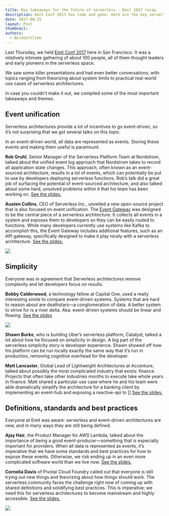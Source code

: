 ```yaml
---
title: Key takeaways for the future of serverless - Emit 2017 recap
description: Emit Conf 2017 has come and gone. Here are the key serverless takeaways you should know about. 
date: 2017-08-25
layout: Post
thumbnail: 
authors:
  - NickGottlieb
---
```


Last Thursday, we held [Emit Conf 2017](http://www.emitconference.com/) here in San Francisco. It was a relatively intimate gathering of about 100 people, all of them thought leaders and early pioneers in the serverless space.

We saw some killer presentations and had even better conversations, with topics ranging from theorizing about system limits to practical real-world use cases of serverless architectures.

In case you couldn’t make it out, we compiled some of the most important takeaways and themes.

## Event unification 

Serverless architectures provide a lot of incentives to go event-driven, so it’s not surprising that we got several talks on this topic.

In an event-driven world, all data are represented as events. Storing these events and making them useful is paramount.

**Rob Gruhl**, Senior Manager of the Serverless Platform Team at Nordstrom, talked about the unified event log approach that Nordstrom takes to record all application state changes. This approach, often known as an event-sourced architecture, results in a lot of events, which can potentially be put to use by developers deploying serverless functions. Rob’s talk did a great job of surfacing the potential of event-sourced architecture, and also talked about some hard, unsolved problems within it that his team has been working on.
[See the slides.](https://s3-us-west-2.amazonaws.com/emit-website/2017-slides/Towards+a+serverless+event-sourced+Nordstrom.pdf)

**Austen Collins**, CEO of Serverless Inc., unveiled a new open-source project that is also focused on event unification. The [Event Gateway](https://serverless.com/event-gateway/) was designed to be the central piece of a serverless architecture. It collects all events in a system and exposes them to developers so they can be easily routed to functions. While many developers currently use systems like Kafka to accomplish this, the Event Gateway includes additional features, such as an API gateway, specifically designed to make it play nicely with a serverless architecture. 
[See the slides.](https://s3-us-west-2.amazonaws.com/emit-website/2017-slides/building+the+communication+fabric+for+serverless+architectures.pdf)

![](https://s3-us-west-2.amazonaws.com/assets.blog.serverless.com/Emit+Recap/Austen_Collens-Event_Gateway.png)

## Simplicity

Everyone was in agreement that Serverless architectures remove complexity and let developers focus on results.

**Bobby Calderwood**, a technology fellow at Capital One, used a really interesting simile to compare event-driven systems. Systems that are hard to reason about are deathstars—a conglomeration of data. A better system to strive for is a river delta. Aka: event-driven systems should be linear and flowing.
[See the slides](https://s3-us-west-2.amazonaws.com/emit-website/2017-slides/Toward+a+Functional+Programming+Analogy+for+Microservices.pdf)

![](https://s3-us-west-2.amazonaws.com/assets.blog.serverless.com/Emit+Recap/Bobby_Calderwood-River-Deltas.png)

**Shawn Burke**, who is building Uber’s serverless platform, Catalyst, talked a lot about how he focused on simplicity in design. A big part of the serverless simplicity story is developer experience. Shawn showed off how his platform can be run locally exactly the same way that it’s run in production, removing cognitive overhead for the developer.

**Matt Lancaster**, Global Lead of Lightweight Architectures at Accenture, talked about possibly the most complicated industry that exists: finance. Projects that often take other industries months to execute take whole years in finance. Matt shared a particular use case where he and his team were able dramatically simplify the architecture for a banking client by implementing an event-hub and exposing a reactive-api to []
[See the slides.](https://s3-us-west-2.amazonaws.com/emit-website/2017-slides/Using+Event+Driven+Architecture+to+Transform+Core+Banking.pdf)

## Definitions, standards and best practices

Everyone at Emit was aware: serverless and event-driven architectures are new, and in many ways they are still being defined. 

**Ajay Hair**, the Product Manager for AWS Lambda, talked about the importance of being a good event-producer—something that is especially important for providers. When all data is represented as events, it’s imperative that we have some standards and best practices for how to expose these events. Otherwise, we risk ending up in an even more complicated software world than we live now.
[See the slides.](https://s3-us-west-2.amazonaws.com/emit-website/2017-slides/Being+a+good+citizen+in+an+event+driven+world.pdf)

**Cornelia Davis** of Pivotal Cloud Foundry called out that everyone is still trying out new things and theorizing about how things should work. The serverless community faces the challenge right now of coming up with shared definitions and solidifying best practices. This is imperative; we need this for serverless architectures to become mainstream and highly accessible.
[See the slides.](https://s3-us-west-2.amazonaws.com/emit-website/2017-slides/RethinkingThinking+Emit.pdf)

![](https://s3-us-west-2.amazonaws.com/assets.blog.serverless.com/Emit+Recap/Cornelia-Davis_Client-Server.png)
